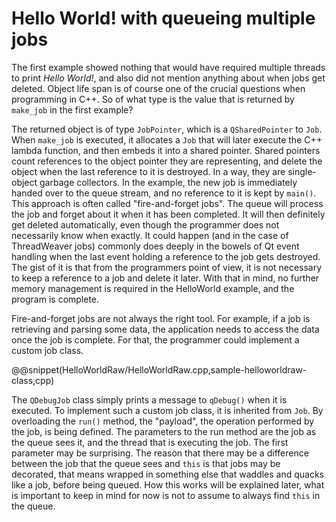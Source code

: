 # Hello World! with queueing multiple jobs

The first example showed nothing that would have required multiple
threads to print _Hello World!_, and also did not mention anything
about when jobs get deleted. Object life span is of course one of the
crucial questions when programming in C++. So of what type is the
value that is returned by `make_job` in the first example? 

The returned object is of type `JobPointer`, which is a
`QSharedPointer` to `Job`. When `make_job` is executed, it allocates a
`Job` that will later execute the C++ lambda function, and then embeds
it into a shared pointer. Shared pointers count references to the
object pointer they are representing, and delete the object when the
last reference to it is destroyed. In a way, they are single-object
garbage collectors. In the example, the new job is immediately handed
over to the queue stream, and no reference to it is kept by
`main()`. This approach is often called "fire-and-forget jobs". 
The queue will process the job and forget about it when it
has been completed. It will then definitely get deleted automatically,
even though the programmer does not necessarily know when exactly. It
could happen (and in the case of ThreadWeaver jobs) commonly does
deeply in the bowels of Qt event handling when the last event holding
a reference to the job gets destroyed. The gist of it is that from the
programmers point of view, it is not necessary to keep a reference to
a job and delete it later. With that in mind, no further memory
management is required in the HelloWorld example, and the program is
complete.

Fire-and-forget jobs are not always the right tool. For example, if
a job is retrieving and parsing some data, the application needs to
access the data once the job is complete. For that, the programmer
could implement a custom job class.

@@snippet(HelloWorldRaw/HelloWorldRaw.cpp,sample-helloworldraw-class,cpp)

The `QDebugJob` class simply prints a message to `qDebug()` when it is
executed. To implement such a custom job class, it is inherited from
`Job`. By overloading the `run()` method, the "payload", the operation
performed by the job, is being defined. The parameters to the run
method are the job as the queue sees it, and the thread that is
executing the job. The first parameter may be surprising. The reason
that there may be a difference between the job that the queue sees and
`this` is that jobs may be decorated, that means wrapped in something
else that waddles and quacks like a job, before being queued. How this
works will be explained later, what is important to keep in mind for
now is not to assume to always find `this` in the queue. 

